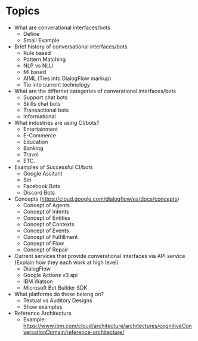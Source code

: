 # Topics
- What are converational interfaces/bots
  - Define 
  - Small Example
- Brief history of conversational interfaces/bots
  - Rule based
  - Pattern Matching
  - NLP vs NLU
  - Ml based
  - AIML (Ties into DialogFlow markup)
  - Tie into current technology
- What are the differnet categories of converational interfaces/bots
  - Support chat bots
  - Skills chat bots
  - Transactional bots
  - Informational
- What industries are using CI/bots?
  - Entertainment
  - E-Commerce
  - Education
  - Banking
  - Travel
  - ETC.
- Examples of Successful CI/bots
  - Google Assitant
  - Siri
  - Facebook Bots
  - Discord Bots
- Concepts (https://cloud.google.com/dialogflow/es/docs/concepts)
  - Concept of Agents
  - Concept of Intents
  - Concept of Entities
  - Concept of Contexts
  - Concept of Events
  - Concept of Fulfillment
  - Concept of Flow
  - Concept of Repair
- Current services that provide converational interfaces via API service (Explain how they each work at high level)
  - DialogFlow
  - Google Actions v3 api
  - IBM Watson
  - Microsoft Bot Builder SDK
- What platforms do these belong on?
  - Textual vs Auditory Designs
  - Show examples
- Reference Architecture
  - Example: https://www.ibm.com/cloud/architecture/architectures/cognitiveConversationDomain/reference-architecture/